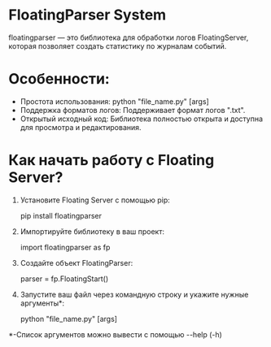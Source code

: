 # FloatingParser System

floatingparser — это библиотека для обработки логов FloatingServer, которая позволяет создать статистику по журналам событий.

# Особенности:  

- Простота использования: python "file_name.py" [args]
- Поддержка форматов логов: Поддерживает формат логов ".txt".
- Открытый исходный код: Библиотека полностью открыта и доступна для просмотра и редактирования.

# Как начать работу с Floating Server? 

1. Установите Floating Server с помощью pip:
   
   pip install floatingparser
   
2. Импортируйте библиотеку в ваш проект:
   
   import floatingparser as fp
   
3. Создайте объект FloatingParser:
   
   parser = fp.FloatingStart()

4. Запустите ваш файл через командную строку и укажите нужные аргументы*:
   
   python "file_name.py" [args]

*-Список аргументов можно вывести с помощью --help (-h)
